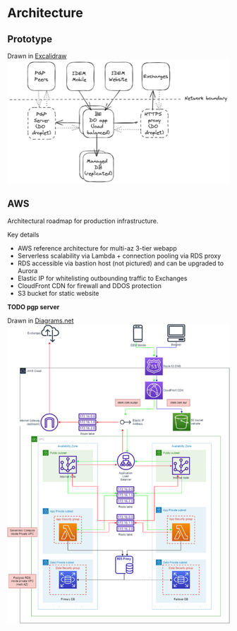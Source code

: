 # Architecture

## Prototype 
Drawn in [Excalidraw](https://excalidraw.com/)
![Diagram](./architecture.png)

## AWS
Architectural roadmap for production infrastructure.

Key details
* AWS reference architecture for multi-az 3-tier webapp
* Serverless scalability via Lambda + connection pooling via RDS proxy
* RDS accessible via bastion host (not pictured) and can be upgraded to Aurora 
* Elastic IP for whitelisting outbounding traffic to Exchanges
* CloudFront CDN for firewall and DDOS protection
* S3 bucket for static website

**TODO pgp server**

Drawn in [Diagrams.net](https://app.diagrams.net/)
![Diagram](./aws_architecture.png)
